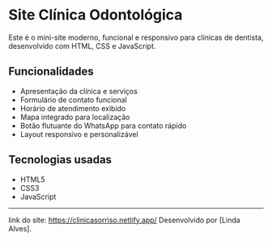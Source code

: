 # Site Clínica Odontológica

Este é o mini-site moderno, funcional e responsivo para clínicas de dentista, desenvolvido com HTML, CSS e JavaScript.

## Funcionalidades

- Apresentação da clínica e serviços
- Formulário de contato funcional
- Horário de atendimento exibido
- Mapa integrado para localização
- Botão flutuante do WhatsApp para contato rápido
- Layout responsivo e personalizável

## Tecnologias usadas

- HTML5
- CSS3
- JavaScript

---
link do site: https://clinicasorriso.netlify.app/
Desenvolvido por [Linda Alves].
